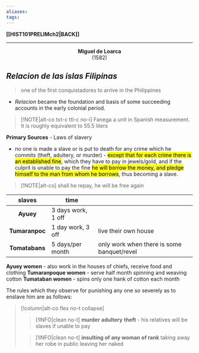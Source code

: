 ```yaml
---
aliases:
tags:
---
```

**[[HIST101PRELIMch2|BACK]]**

---
**<center>Miguel de Loarca</center>** <center>(1582)</center>
## *Relacion de las islas Filipinas*
> one of the first conquistadores to arrive in the Philippines

- *Relacion* became the foundation and basis of some succeeding accounts in the early colonial period.

>[!NOTE|alt-co txt-c ttl-c no-i] Fanega
> a unit in Spanish measurement. It is roughly equivalent to 55.5 liters

**Primary Sources** - Laws of slavery
- no one is made a slave or is put to death for any crime which he commits (theft, adultery, or murder) - <mark class="hltr-blue">except that for each crime there is an established fine</mark>, which they have to pay in jewels/gold, and if the culprit is unable to pay the fine <mark class="hltr-blue">he will borrow the money, and pledge himself to the man from whom he borrows</mark>, thus becoming a slave.

>[!NOTE|alt-co] shall he repay, he will be free again

| slaves                          | time                   |                                            |
| ------------------------------- | ------------------ | ------------------------------------------ |
| **<center>Ayuey</center>**      | 3 days work, 1 off |                                            |
| **<center>Tumaranpoc</center>** | 1 day work, 3 off  | live their own house                       |
| **<center>Tomatabans</center>** | 5 days/per month   | only work when there is some banquet/revel |

**Ayuey women** - also work in the houses of chiefs, receive food and clothing
**Tumaranpoque women** - serve half month spinning and weaving cotton
**Tumataban women** - spins only one hank of cotton each month

The rules which they observe for punishing any one so severely as to enslave him are as follows:
>[!column|alt-co flex no-t collapse]
>>[!INFO|clean no-t]
>> **murder**
>> **adultery**
>> **theft** - his relatives will be slaves if unable to pay
>
>>[!INFO|clean no-t]
>> **insulting of any woman of rank**
>> taking away her robe in public
>> leaving her naked